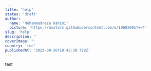 ```yaml
---
title: 'help'
status: 'draft'
author:
  name: 'Mohammadreza Rahimi'
  picture: 'https://avatars.githubusercontent.com/u/10692091?v=4'
slug: 'help'
description: ''
coverImage: ''
country: 'tee'
publishedAt: '2023-09-26T10:42:39.728Z'
---
```


test

